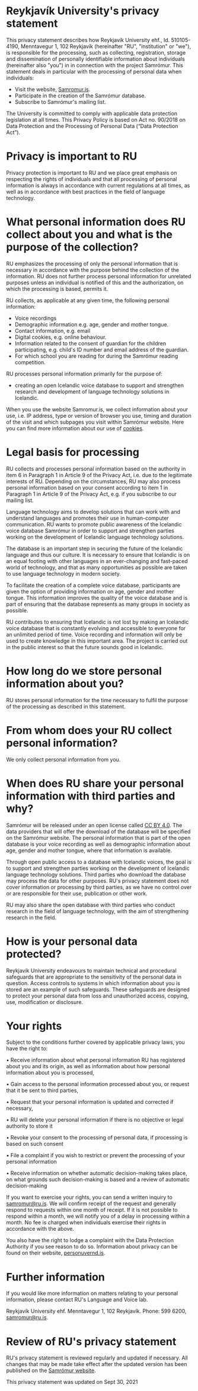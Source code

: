 # Reykjavík University's privacy statement

This privacy statement describes how Reykjavík University ehf., Id. 510105-4190, Menntavegur 1, 102 Reykjavík (hereinafter "RU", "institution" or "we"), is responsible for the processing, such as collecting, registration, storage and dissemination of personally identifiable information about individuals (hereinafter also "you") in in connection with the project Samrómur.
This statement deals in particular with the processing of personal data when individuals:

-   Visit the website, [Samromur.is](https://www.samromur.is).
-   Participate in the creation of the Samrómur database.
-   Subscribe to Samrómur's mailing list.

The University is committed to comply with applicable data protection legislation at all times. This Privacy Policy is based on Act no. 90/2018 on Data Protection and the Processing of Personal Data (“Data Protection Act”).

# Privacy is important to RU

Privacy protection is important to RU and we place great emphasis on respecting the rights of individuals and that all processing of personal information is always in accordance with current regulations at all times, as well as in accordance with best practices in the field of language technology.

# What personal information does RU collect about you and what is the purpose of the collection?

RU emphasizes the processing of only the personal information that is necessary in accordance with the purpose behind the collection of the information. RU does not further process personal information for unrelated purposes unless an individual is notified of this and the authorization, on which the processing is based, permits it.

RU collects, as applicable at any given time, the following personal information:

-   Voice recordings
-   Demographic information e.g. age, gender and mother tongue.
-   Contact information, e.g. email
-   Digital cookies, e.g. online behaviour.
-   Information related to the consent of guardian for the children participating, e.g. child's ID number and email address of the guardian.
-   For which school you are reading for during the Samrómur reading competition.

RU processes personal information primarily for the purpose of:

-   creating an open Icelandic voice database to support and strengthen research and development of language technology solutions in Icelandic.

When you use the website Samromur.is, we collect information about your use, i.e. IP address, type or version of browser you use, timing and duration of the visit and which subpages you visit within Samrómur website. Here you can find more information about our use of [cookies](https://www.samromur.is/vafrakokustefna).

# Legal basis for processing

RU collects and processes personal information based on the authority in item 6 in Paragraph 1 in Article 9 of the Privacy Act, i.e. due to the legitimate interests of RU. Depending on the circumstances, RU may also process personal information based on your consent according to item 1 in Paragraph 1 in Article 9 of the Privacy Act, e.g. if you subscribe to our mailing list.

Language technology aims to develop solutions that can work with and understand languages ​​and promotes their use in human-computer communication. RU wants to promote public awareness of the Icelandic voice database Samrómur in order to support and strengthen parties working on the development of Icelandic language technology solutions.

The database is an important step in securing the future of the Icelandic language and thus our culture. It is necessary to ensure that Icelandic is on an equal footing with other languages ​​in an ever-changing and fast-paced world of technology, and that as many opportunities as possible are taken to use language technology in modern society.

To facilitate the creation of a complete voice database, participants are given the option of providing information on age, gender and mother tongue. This information improves the quality of the voice database and is part of ensuring that the database represents as many groups in society as possible.

RU contributes to ensuring that Icelandic is not lost by making an Icelandic voice database that is constantly evolving and accessible to everyone for an unlimited period of time. Voice recording and information will only be used to create knowledge in this important area. The project is carried out in the public interest so that the future sounds good in Icelandic.

# How long do we store personal information about you?

RU stores personal information for the time necessary to fulfil the purpose of the processing as described in this statement.

# From whom does your RU collect personal information?

We only collect personal information from you.

# When does RU share your personal information with third parties and why?

Samrómur will be released under an open license called [CC BY 4.0](https://creativecommons.org/licenses/by/4.0/deed.ast). The data providers that will offer the download of the database will be specified on the Samrómur website. The personal information that is part of the open database is your voice recording as well as demographic information about age, gender and mother tongue, where that information is available.

Through open public access to a database with Icelandic voices, the goal is to support and strengthen parties working on the development of Icelandic language technology solutions. Third parties who download the database may process the data for other purposes. RU's privacy statement does not cover information or processing by third parties, as we have no control over or are responsible for their use, publication or other work.

RU may also share the open database with third parties who conduct research in the field of language technology, with the aim of strengthening research in the field.

# How is your personal data protected?

Reykjavik University endeavours to maintain technical and procedural safeguards that are appropriate to the sensitivity of the personal data in question. Access controls to systems in which information about you is stored are an example of such safeguards. These safeguards are designed to protect your personal data from loss and unauthorized access, copying, use, modification or disclosure.

# Your rights

Subject to the conditions further covered by applicable privacy laws, you have the right to:

• Receive information about what personal information RU has registered about you and its origin, as well as information about how personal information about you is processed,

• Gain access to the personal information processed about you, or request that it be sent to third parties,

• Request that your personal information is updated and corrected if necessary,

• RU will delete your personal information if there is no objective or legal authority to store it

• Revoke your consent to the processing of personal data, if processing is based on such consent

• File a complaint if you wish to restrict or prevent the processing of your personal information

• Receive information on whether automatic decision-making takes place, on what grounds such decision-making is based and a review of automatic decision-making

If you want to exercise your rights, you can send a written inquiry to samromur@ru.is. We will confirm receipt of the request and generally respond to requests within one month of receipt. If it is not possible to respond within a month, we will notify you of a delay in processing within a month. No fee is charged when individuals exercise their rights in accordance with the above.

You also have the right to lodge a complaint with the Data Protection Authority if you see reason to do so. Information about privacy can be found on their website, [personuvernd.is](https://www.personuvernd.is/).

# Further information

If you would like more information on matters relating to your personal information, please contact RU's Language and Voice lab.

Reykjavík University ehf. Menntavegur 1, 102 Reykjavík. Phone: 599 6200, samromur@ru.is.

# Review of RU's privacy statement

RU's privacy statement is reviewed regularly and updated if necessary. All changes that may be made take effect after the updated version has been published on the [Samrómur website](https://samromur.is/).

This privacy statement was updated on Sept 30, 2021
